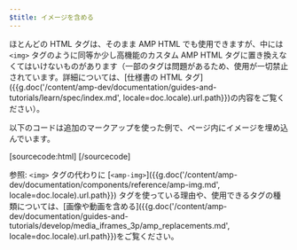 ```yaml
---
$title: イメージを含める
---
```


ほとんどの HTML タグは、そのまま AMP HTML でも使用できますが、中には `<img>` タグのように同等か少し高機能のカスタム AMP HTML タグに置き換えなくてはいけないものがあります（一部のタグは問題があるため、使用が一切禁止されています。詳細については、[仕様書の HTML タグ]({{g.doc('/content/amp-dev/documentation/guides-and-tutorials/learn/spec/index.md', locale=doc.locale).url.path}})の内容をご覧ください）。

以下のコードは追加のマークアップを使った例で、ページ内にイメージを埋め込んでいます。

[sourcecode:html]
<amp-img src="welcome.jpg" alt="Welcome" height="400" width="800"></amp-img>
[/sourcecode]

参照: `<img>` タグの代わりに [`<amp-img>`]({{g.doc('/content/amp-dev/documentation/components/reference/amp-img.md', locale=doc.locale).url.path}}) タグを使っている理由や、使用できるタグの種類については、[画像や動画を含める]({{g.doc('/content/amp-dev/documentation/guides-and-tutorials/develop/media_iframes_3p/amp_replacements.md', locale=doc.locale).url.path}})をご覧ください。
